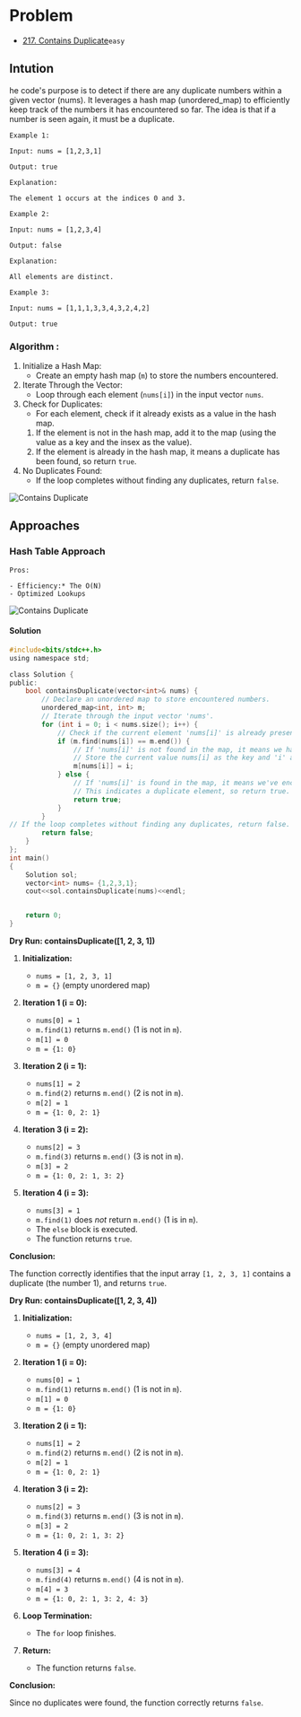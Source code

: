 # Problem

- [217. Contains Duplicate](https://leetcode.com/problems/contains-duplicate/description/)`easy`

## Intution
he code's purpose is to detect if there are any duplicate numbers within a given vector (nums). It leverages a hash map (unordered_map) to efficiently keep track of the numbers it has encountered so far. The idea is that if a number is seen again, it must be a duplicate.


```plain
Example 1:

Input: nums = [1,2,3,1]

Output: true

Explanation:

The element 1 occurs at the indices 0 and 3.

Example 2:

Input: nums = [1,2,3,4]

Output: false

Explanation:

All elements are distinct.

Example 3:

Input: nums = [1,1,1,3,3,4,3,2,4,2]

Output: true
```
### Algorithm :

1. Initialize a Hash Map:
   - Create an empty hash map (`m`) to store the numbers encountered.
2. Iterate Through the Vector:
   - Loop through each element (`nums[i]`) in the input vector `nums`.
3. Check for Duplicates:
   - For each element, check if it already exists as a value in the hash map.
    1. If the element is not in the hash map, add it to the map (using the value as a key and the insex as the value).
    2. If the element is already in the hash map, it means a duplicate has been found, so return `true`.
4. No Duplicates Found:
   - If the loop completes without finding any duplicates, return `false`.

![Contains Duplicate](./217a.png "Contains Duplicate")

## Approaches

### Hash Table  Approach

<code>Pros:</code>

    - Efficiency:* The O(N)
    - Optimized Lookups

![Contains Duplicate](./217b.png "Contains Duplicate")

#### Solution
~~~c
#include<bits/stdc++.h>
using namespace std;

class Solution {
public:
	bool containsDuplicate(vector<int>& nums) {
		// Declare an unordered map to store encountered numbers.
		unordered_map<int, int> m;
		// Iterate through the input vector 'nums'.
		for (int i = 0; i < nums.size(); i++) {
			// Check if the current element 'nums[i]' is already present in the map 'm'.
			if (m.find(nums[i]) == m.end()) {
				// If 'nums[i]' is not found in the map, it means we haven't encountered it yet.
				// Store the current value nums[i] as the key and 'i' as the key in the map.
				m[nums[i]] = i;
			} else {
				// If 'nums[i]' is found in the map, it means we've encountered it before.
				// This indicates a duplicate element, so return true.
				return true;
			}
		}
// If the loop completes without finding any duplicates, return false.
		return false;
	}
};
int main()
{
	Solution sol;
	vector<int> nums= {1,2,3,1};
	cout<<sol.containsDuplicate(nums)<<endl;


	return 0;
}
~~~

**Dry Run: containsDuplicate([1, 2, 3, 1])**

1.  **Initialization:**
    * `nums = [1, 2, 3, 1]`
    * `m = {}` (empty unordered map)

2.  **Iteration 1 (i = 0):**
    * `nums[0] = 1`
    * `m.find(1)` returns `m.end()` (1 is not in `m`).
    * `m[1] = 0`
    * `m = {1: 0}`

3.  **Iteration 2 (i = 1):**
    * `nums[1] = 2`
    * `m.find(2)` returns `m.end()` (2 is not in `m`).
    * `m[2] = 1`
    * `m = {1: 0, 2: 1}`

4.  **Iteration 3 (i = 2):**
    * `nums[2] = 3`
    * `m.find(3)` returns `m.end()` (3 is not in `m`).
    * `m[3] = 2`
    * `m = {1: 0, 2: 1, 3: 2}`

5.  **Iteration 4 (i = 3):**
    * `nums[3] = 1`
    * `m.find(1)` does *not* return `m.end()` (1 is in `m`).
    * The `else` block is executed.
    * The function returns `true`.

**Conclusion:**

The function correctly identifies that the input array `[1, 2, 3, 1]` contains a duplicate (the number 1), and returns `true`.

**Dry Run: containsDuplicate([1, 2, 3, 4])**

1.  **Initialization:**
    * `nums = [1, 2, 3, 4]`
    * `m = {}` (empty unordered map)

2.  **Iteration 1 (i = 0):**
    * `nums[0] = 1`
    * `m.find(1)` returns `m.end()` (1 is not in `m`).
    * `m[1] = 0`
    * `m = {1: 0}`

3.  **Iteration 2 (i = 1):**
    * `nums[1] = 2`
    * `m.find(2)` returns `m.end()` (2 is not in `m`).
    * `m[2] = 1`
    * `m = {1: 0, 2: 1}`

4.  **Iteration 3 (i = 2):**
    * `nums[2] = 3`
    * `m.find(3)` returns `m.end()` (3 is not in `m`).
    * `m[3] = 2`
    * `m = {1: 0, 2: 1, 3: 2}`

5.  **Iteration 4 (i = 3):**
    * `nums[3] = 4`
    * `m.find(4)` returns `m.end()` (4 is not in `m`).
    * `m[4] = 3`
    * `m = {1: 0, 2: 1, 3: 2, 4: 3}`

6.  **Loop Termination:**
    * The `for` loop finishes.

7.  **Return:**
    * The function returns `false`.

**Conclusion:**

Since no duplicates were found, the function correctly returns `false`.